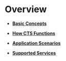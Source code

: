 # Overview<a name="en-us_topic_0030579718"></a>

-   **[Basic Concepts](basic-concepts.md)**  

-   **[How CTS Functions](how-cts-functions.md)**  

-   **[Application Scenarios](application-scenarios.md)**  

-   **[Supported Services](supported-services.md)**  


